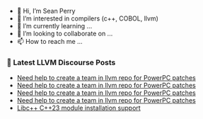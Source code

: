 - 👋 Hi, I’m Sean Perry
- 👀 I’m interested in compilers (c++, COBOL, llvm)
- 🌱 I’m currently learning ...
- 💞️ I’m looking to collaborate on ...
- 📫 How to reach me ...

<!---
s66perry/s66perry is a ✨ special ✨ repository because its `README.md` (this file) appears on your GitHub profile.
You can click the Preview link to take a look at your changes.
--->
### 📕 Latest LLVM Discourse Posts

<!-- DISCOURSE-LLVM:START -->
- [Need help to create a team in llvm repo for PowerPC patches](https://discourse.llvm.org/t/need-help-to-create-a-team-in-llvm-repo-for-powerpc-patches/77064#post_4)
- [Need help to create a team in llvm repo for PowerPC patches](https://discourse.llvm.org/t/need-help-to-create-a-team-in-llvm-repo-for-powerpc-patches/77064#post_3)
- [Need help to create a team in llvm repo for PowerPC patches](https://discourse.llvm.org/t/need-help-to-create-a-team-in-llvm-repo-for-powerpc-patches/77064#post_2)
- [Need help to create a team in llvm repo for PowerPC patches](https://discourse.llvm.org/t/need-help-to-create-a-team-in-llvm-repo-for-powerpc-patches/77064#post_1)
- [Libc++ C++23 module installation support](https://discourse.llvm.org/t/libc-c-23-module-installation-support/77061#post_5)
<!-- DISCOURSE-LLVM:END -->
